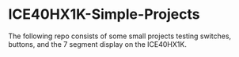 # ICE40HX1K-Simple-Projects

The following repo consists of some small projects testing switches, buttons, and the 7 segment display on the ICE40HX1K.  
